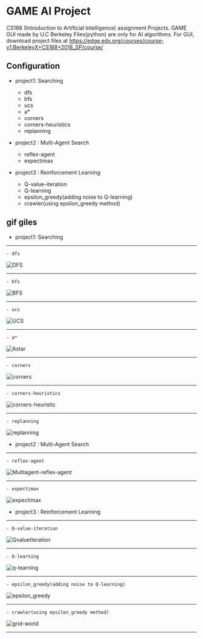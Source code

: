 # GAME AI Project

CS188 (Introduction to Artificial Intelligence) assignment Projects.
GAME GUI made by U.C Berkeley 
Files(python) are only for AI algorithms.
For GUI, download project files at
https://edge.edx.org/courses/course-v1:BerkeleyX+CS188+2018_SP/course/

## Configuration
* project1: Searching
	- dfs
	- bfs
	- ucs
	- a*
	- corners
	- corners-heuristics
	- replanning

* project2 : Multi-Agent Search
	- reflex-agent
	- expectimax

* project3 : Reinforcement Learning
	- Q-value-iteration
	- Q-learning
	- epsilon_greedy(adding noise to Q-learning)
	- crawler(using epsilon_greedy method)

## gif giles

* project1: Searching
***
	- dfs
![DFS](https://user-images.githubusercontent.com/43023361/60770720-39f32080-a119-11e9-9660-00d58dea68ad.gif)
***
	- bfs
![BFS](https://user-images.githubusercontent.com/43023361/60770730-4c6d5a00-a119-11e9-870f-accdd0bfb7c4.gif)
***
	- ucs
![UCS](https://user-images.githubusercontent.com/43023361/60770734-55f6c200-a119-11e9-93e0-f6bb3e785ea0.gif)
***
	- a*
![Astar](https://user-images.githubusercontent.com/43023361/60770741-627b1a80-a119-11e9-9e51-f0e24efe1beb.gif)
***
	- corners
![corners](https://user-images.githubusercontent.com/43023361/60770745-6c048280-a119-11e9-974f-72f5c3cf3dfd.gif)
***
	- corners-heuristics
![corners-heuristic](https://user-images.githubusercontent.com/43023361/60770749-745cbd80-a119-11e9-98cf-e78075582d17.gif)
***
	- replanning
![replanning](https://user-images.githubusercontent.com/43023361/60770755-7de62580-a119-11e9-9bc8-9cf962398097.gif)


* project2 : Multi-Agent Search
***	
	- reflex-agent
![Multiagent-reflex-agent](https://user-images.githubusercontent.com/43023361/60770759-88a0ba80-a119-11e9-9d11-8a359b28b36c.gif)
***
	- expectimax
![expectimax](https://user-images.githubusercontent.com/43023361/60770760-922a2280-a119-11e9-860e-c1af255caa14.gif)


* project3 : Reinforcement Learning
***
	- Q-value-iteration
![QvalueIteration](https://user-images.githubusercontent.com/43023361/60770766-9c4c2100-a119-11e9-97e1-b194fb01376c.gif)
***
	- Q-learning
![q-learning](https://user-images.githubusercontent.com/43023361/60770771-a2420200-a119-11e9-901e-bda0012106b2.gif)
***
	- epsilon_greedy(adding noise to Q-learning)
![epsilon_greedy](https://user-images.githubusercontent.com/43023361/60770775-a9691000-a119-11e9-9fdb-8495bc2a4269.gif)
***
	- crawler(using epsilon_greedy method)
![grid-world](https://user-images.githubusercontent.com/43023361/60770780-b38b0e80-a119-11e9-839e-c9ae9794630e.gif)
***


